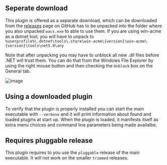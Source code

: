 ﻿## Seperate download

This plugin is offered as a separate download, which can be downloaded from the 
[releases](https://github.com/win-acme/win-acme/releases/) page on GitHub has to 
be unpacked into the folder where you also unpacked `wacs.exe` to able to use them. 
If you are using win-acme as a dotnet tool, you will have to unpack to 
`%userprofile%\.dotnet\tools\.store\win-acme\{version}\win-acme\{version}\tools\net5.0\any`

Note that after unpacking you may have to unblock all new .dll files before .NET 
will trust them. You can do that from the Windows File Explorer by using the right 
mouse button and then checking the `Unblock` box on the General tab.

![image](/assets/unblock-dll.png)

## Using a downloaded plugin

To verify that the plugin is properly installed you can start the main executable 
with `--verbose` and it will print information about found and loaded plugins at 
start up. When the plugin is loaded, it manifests itself as extra menu choices and
command line parameters being made availalbe.

## Requires pluggable release

This plugin requires to you use the `pluggable` release of the main executable. It
will not work on the smaller `trimmed` releases.
